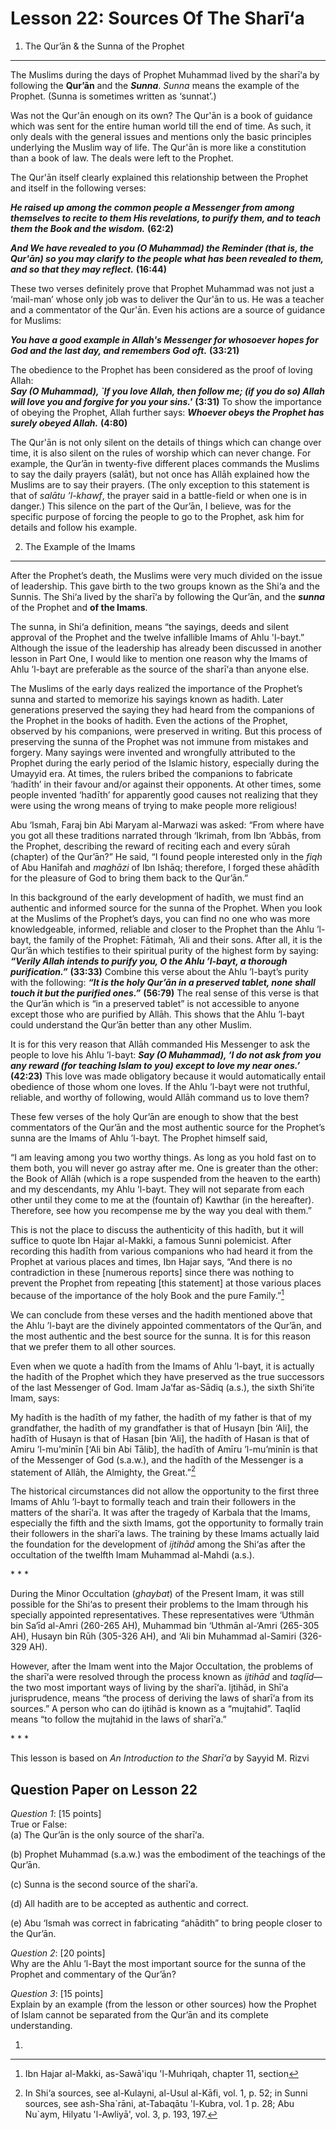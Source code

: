 Lesson 22: Sources Of The Sharī‘a
=================================

1. The Qur’ān & the Sunna of the Prophet
----------------------------------------

The Muslims during the days of Prophet Muhammad lived by the sharī‘a by
following the **Qur’ān** and the ***Sunna***. *Sunna* means the example
of the Prophet. (Sunna is sometimes written as ‘sunnat’.)

Was not the Qur'ān enough on its own? The Qur'ān is a book of guidance
which was sent for the entire human world till the end of time. As such,
it only deals with the general issues and mentions only the basic
principles underlying the Muslim way of life. The Qur'ān is more like a
constitution than a book of law. The deals were left to the Prophet.

The Qur'ān itself clearly explained this relationship between the
Prophet and itself in the following verses:

***He raised up among the common people a Messenger from among
themselves to recite to them His revelations, to purify them, and to
teach them the Book and the wisdom.*** **(62:2)**

***And We have revealed to you (O Muhammad) the Reminder (that is, the
Qur'ān) so you may clarify to the people what has been revealed to them,
and so that they may reflect.*** **(16:44)**

These two verses definitely prove that Prophet Muhammad was not just a
‘mail-man’ whose only job was to deliver the Qur'ān to us. He was a
teacher and a commentator of the Qur'ān. Even his actions are a source
of guidance for Muslims:

***You have a good example in Allah's Messenger for whosoever hopes for
God and the last day, and remembers God oft.*** **(33:21)**

The obedience to the Prophet has been considered as the proof of loving
Allah:  
***Say (O Muhammad), \`If you love Allah, then follow me; (if you do so)
Allah will love you and forgive for you your sins.'*** **(3:31)** To
show the importance of obeying the Prophet, Allah further says:
***Whoever obeys the Prophet has surely obeyed Allah.*** **(4:80)**

The Qur'ān is not only silent on the details of things which can change
over time, it is also silent on the rules of worship which can never
change. For example, the Qur’ān in twenty-five different places commands
the Muslims to say the daily prayers (salāt), but not once has Allāh
explained how the Muslims are to say their prayers. (The only exception
to this statement is that of *salātu ’l-khawf*, the prayer said in a
battle-field or when one is in danger.) This silence on the part of the
Qur’ān, I believe, was for the specific purpose of forcing the people to
go to the Prophet, ask him for details and follow his example.

2. The Example of the Imams
---------------------------

After the Prophet’s death, the Muslims were very much divided on the
issue of leadership. This gave birth to the two groups known as the
Shi‘a and the Sunnis. The Shi‘a lived by the sharī‘a by following the
Qur’ān, and the ***sunna*** of the Prophet and **of the Imams**.

The sunna, in Shi‘a definition, means “the sayings, deeds and silent
approval of the Prophet and the twelve infallible Imams of Ahlu
'l-bayt.” Although the issue of the leadership has already been
discussed in another lesson in Part One, I would like to mention one
reason why the Imams of Ahlu ’l-bayt are preferable as the source of the
sharī‘a than anyone else.

The Muslims of the early days realized the importance of the Prophet’s
sunna and started to memorize his sayings known as hadith. Later
generations preserved the saying they had heard from the companions of
the Prophet in the books of hadith. Even the actions of the Prophet,
observed by his companions, were preserved in writing. But this process
of preserving the sunna of the Prophet was not immune from mistakes and
forgery. Many sayings were invented and wrongfully attributed to the
Prophet during the early period of the Islamic history, especially
during the Umayyid era. At times, the rulers bribed the companions to
fabricate ‘hadīth’ in their favour and/or against their opponents. At
other times, some people invented ‘hadīth’ for apparently good causes
not realizing that they were using the wrong means of trying to make
people more religious!

Abu ‘Ismah, Faraj bin Abi Maryam al-Marwazi was asked: “From where have
you got all these traditions narrated through ‘Ikrimah, from Ibn ‘Abbās,
from the Prophet, describing the reward of reciting each and every sūrah
(chapter) of the Qur’ān?” He said, “I found people interested only in
the *fiqh* of Abu Hanīfah and *maghāzi* of Ibn Ishāq; therefore, I
forged these ahādīth for the pleasure of God to bring them back to the
Qur’ān.”

In this background of the early development of hadīth, we must find an
authentic and informed source for the sunna of the Prophet. When you
look at the Muslims of the Prophet’s days, you can find no one who was
more knowledgeable, informed, reliable and closer to the Prophet than
the Ahlu ’l-bayt, the family of the Prophet: Fātimah, ‘Ali and their
sons. After all, it is the Qur’ān which testifies to their spiritual
purity of the highest form by saying: ***“Verily Allah intends to purify
you, O the Ahlu ’l-bayt, a thorough purification.”*** **(33:33)**
Combine this verse about the Ahlu ’l-bayt’s purity with the following:
***“It is the holy Qur’ān in a preserved tablet, none shall touch it but
the purified ones.”*** **(56:79)** The real sense of this verse is that
the Qur’ān which is “in a preserved tablet” is not accessible to anyone
except those who are purified by Allāh. This shows that the Ahlu ’l-bayt
could understand the Qur’ān better than any other Muslim.

It is for this very reason that Allāh commanded His Messenger to ask the
people to love his Ahlu ’l-bayt: ***Say (O Muhammad), ‘I do not ask from
you any reward (for teaching Islam to you) except to love my near
ones.’*** **(42:23)** This love was made obligatory because it would
automatically entail obedience of those whom one loves. If the Ahlu
’l-bayt were not truthful, reliable, and worthy of following, would
Allāh command us to love them?

These few verses of the holy Qur’ān are enough to show that the best
commentators of the Qur’ān and the most authentic source for the
Prophet’s sunna are the Imams of Ahlu ’l-bayt. The Prophet himself said,

“I am leaving among you two worthy things. As long as you hold fast on
to them both, you will never go astray after me. One is greater than the
other: the Book of Allāh (which is a rope suspended from the heaven to
the earth) and my descendants, my Ahlu ’l-bayt. They will not separate
from each other until they come to me at the (fountain of) Kawthar (in
the hereafter). Therefore, see how you recompense me by the way you deal
with them.”

This is not the place to discuss the authenticity of this hadīth, but it
will suffice to quote Ibn Hajar al-Makki, a famous Sunni polemicist.
After recording this hadīth from various companions who had heard it
from the Prophet at various places and times, Ibn Hajar says, “And there
is no contradiction in these [numerous reports] since there was nothing
to prevent the Prophet from repeating [this statement] at those various
places because of the importance of the holy Book and the pure
Family.”[^1]

We can conclude from these verses and the hadith mentioned above that
the Ahlu ’l-bayt are the divinely appointed commentators of the Qur’ān,
and the most authentic and the best source for the sunna. It is for this
reason that we prefer them to all other sources.

Even when we quote a hadīth from the Imams of Ahlu ’l-bayt, it is
actually the hadīth of the Prophet which they have preserved as the true
successors of the last Messenger of God. Imam Ja‘far as-Sādiq (a.s.),
the sixth Shi‘ite Imam, says:

My hadīth is the hadīth of my father, the hadīth of my father is that of
my grandfather, the hadīth of my grandfather is that of Husayn [bin
‘Ali], the hadīth of Husayn is that of Hasan [bin ‘Ali], the hadīth of
Hasan is that of Amiru ’l-mu’minīn [‘Ali bin Abi Tālib], the hadīth of
Amīru ’l-mu’minīn is that of the Messenger of God (s.a.w.), and the
hadīth of the Messenger is a statement of Allāh, the Almighty, the
Great.”[^2]

The historical circumstances did not allow the opportunity to the first
three Imams of Ahlu ’l-bayt to formally teach and train their followers
in the matters of the sharī‘a. It was after the tragedy of Karbala that
the Imams, especially the fifth and the sixth Imams, got the opportunity
to formally train their followers in the sharī‘a laws. The training by
these Imams actually laid the foundation for the development of
*ijtihād* among the Shi‘as after the occultation of the twelfth Imam
Muhammad al-Mahdi (a.s.).

\* \* \*

During the Minor Occultation (*ghaybat*) of the Present Imam, it was
still possible for the Shi‘as to present their problems to the Imam
through his specially appointed representatives. These representatives
were ‘Uthmān bin Sa‘īd al-Amri (260-265 AH), Muhammad bin ‘Uthmān
al-‘Amri (265-305 AH), Husayn bin Rūh (305-326 AH), and ‘Ali bin
Muhammad al-Samiri (326-329 AH).

However, after the Imam went into the Major Occultation, the problems of
the sharī‘a were resolved through the process known as *ijtihād* and
*taqlīd*—the two most important ways of living by the sharī‘a. Ijtihād,
in Shī‘a jurisprudence, means “the process of deriving the laws of
sharī‘a from its sources.” A person who can do ijtihād is known as a
“mujtahid”. Taqlīd means “to follow the mujtahid in the laws of
sharī‘a.”

\* \* \*

This lesson is based on *An Introduction to the Sharī‘a* by Sayyid M.
Rizvi

Question Paper on Lesson 22
---------------------------

*Question 1*: [15 points]  
 True or False:  
 (a) The Qur’ān is the only source of the sharī‘a.

(b) Prophet Muhammad (s.a.w.) was the embodiment of the teachings of the
Qur’ān.

(c) Sunna is the second source of the sharī‘a.

(d) All hadith are to be accepted as authentic and correct.

(e) Abu ‘Ismah was correct in fabricating “ahādith” to bring people
closer to the Qur’ān.

*Question 2*: [20 points]  
 Why are the Ahlu ’l-Bayt the most important source for the sunna of the
Prophet and commentary of the Qur’ān?

*Question 3*: [15 points]  
 Explain by an example (from the lesson or other sources) how the
Prophet of Islam cannot be separated from the Qur’ān and its complete
understanding.

[^1]: Ibn Hajar al-Makki, as-Sawā'iqu 'l-Muhriqah, chapter 11, section
1.

[^2]: In Shi‘a sources, see al-Kulayni, al-Usul al-Kāfi, vol. 1, p. 52;
in Sunni sources, see ash-Sha\`rāni, at-Tabaqātu 'l-Kubra, vol. 1 p. 28;
Abu Nu\`aym, Hilyatu 'l-Awliyā', vol. 3, p. 193, 197.


